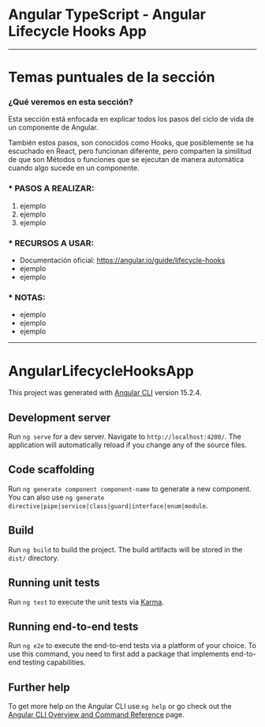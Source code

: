 # Angular TypeScript - Angular Lifecycle Hooks App

---

# Temas puntuales de la sección

### ¿Qué veremos en esta sección?

Esta sección está enfocada en explicar todos los pasos del ciclo de vida de un componente de Angular.

También estos pasos, son conocidos como Hooks, que posiblemente se ha escuchado en React, pero funcionan diferente, pero comparten la similitud de que son Métodos o funciones que se ejecutan de manera automática cuando algo sucede en un componente.

### \* PASOS A REALIZAR:

1. ejemplo
2. ejemplo
3. ejemplo

### \* RECURSOS A USAR:

- Documentación oficial: https://angular.io/guide/lifecycle-hooks
- ejemplo
- ejemplo

### \* NOTAS:

- ejemplo
- ejemplo
- ejemplo

---

# AngularLifecycleHooksApp

This project was generated with [Angular CLI](https://github.com/angular/angular-cli) version 15.2.4.

## Development server

Run `ng serve` for a dev server. Navigate to `http://localhost:4200/`. The application will automatically reload if you change any of the source files.

## Code scaffolding

Run `ng generate component component-name` to generate a new component. You can also use `ng generate directive|pipe|service|class|guard|interface|enum|module`.

## Build

Run `ng build` to build the project. The build artifacts will be stored in the `dist/` directory.

## Running unit tests

Run `ng test` to execute the unit tests via [Karma](https://karma-runner.github.io).

## Running end-to-end tests

Run `ng e2e` to execute the end-to-end tests via a platform of your choice. To use this command, you need to first add a package that implements end-to-end testing capabilities.

## Further help

To get more help on the Angular CLI use `ng help` or go check out the [Angular CLI Overview and Command Reference](https://angular.io/cli) page.
